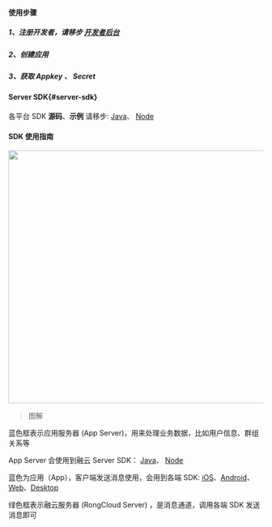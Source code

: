 #### 使用步骤

##### 1、注册开发者，请移步 [开发者后台](https://developer.rongcloud.cn)

##### 2、创建应用

##### 3、获取 Appkey 、 Secret

#### Server SDK{#server-sdk}

各平台 SDK **源码**、**示例** 请移步: [Java](https://github.com/rongcloud/server-sdk-java)、 [Node](https://github.com/rongcloud/server-sdk-nodejs)

#### SDK 使用指南

<img src="http://www.rongcloud.cn/docs/assets/img/guide/archietecture@2x.png" width="600" height="500">

>图解

蓝色框表示应用服务器 (App Server)，用来处理业务数据，比如用户信息、群组关系等

App Server 会使用到融云 Server SDK： [Java](https://github.com/rongcloud/server-sdk-java)、 [Node](https://github.com/rongcloud/server-sdk-nodejs)

蓝色为应用（App），客户端发送消息使用，会用到各端 SDK: [iOS](http://www.rongcloud.cn/docs/ios.html#integration)、[Android](http://www.rongcloud.cn/docs/android.html#integration)、[Web](http://www.rongcloud.cn/docs/web.html#sdk)、[Desktop](http://www.rongcloud.cn/docs/desktop.html)

绿色框表示融云服务器 (RongCloud Server) ，是消息通道，调用各端 SDK 发送消息即可
